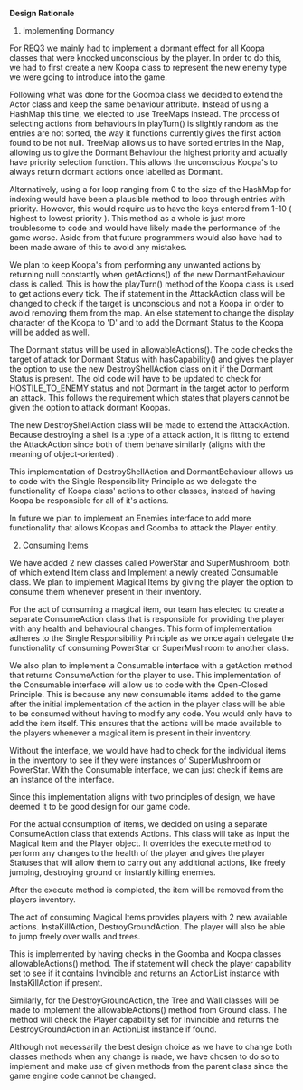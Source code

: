 **Design Rationale**

1. Implementing Dormancy

For REQ3 we mainly had to implement a dormant effect for all Koopa classes that were knocked unconscious by the player. In order to do this, we had to first create a new Koopa class to represent the new enemy type we were going to introduce into the game.


Following what was done for the Goomba class we decided to extend the Actor class and keep the same behaviour attribute. Instead of using a HashMap this time, we elected to use TreeMaps instead. The process of selecting actions from behaviours in playTurn() is slightly random as the entries are not sorted, the way it functions currently gives the first action found to be not null. TreeMap allows us to have sorted entries in the Map, allowing us to give the Dormant Behaviour the highest priority and actually have priority selection function. This allows the unconscious Koopa's to always return dormant actions once labelled as Dormant.

Alternatively, using a for loop ranging from 0 to the size of the HashMap for indexing would have been a plausible method to loop through entries with priority. However, this would require us to have the keys entered from 1-10 ( highest to lowest priority ). This method as a whole is just more troublesome to code and would have likely made the performance of the game worse. Aside from that future programmers would also have had to been made aware of this to avoid any mistakes.


We plan to keep Koopa's from performing any unwanted actions by returning null constantly when getActions() of the new DormantBehaviour class is called. This is how the playTurn() method of the Koopa class is used to get actions every tick. The if statement in the AttackAction class will be changed to check if the target is unconscious and not a Koopa in order to avoid removing them from the map. An else statement to change the display character of the Koopa to 'D' and to add the Dormant Status to the Koopa will be added as well.

The Dormant status will be used in allowableActions(). The code checks the target of attack for Dormant Status with hasCapability() and gives the player the option to use the new DestroyShellAction class on it if the Dormant Status is present. The old code will have to be updated to check for HOSTILE_TO_ENEMY status and not Dormant in the target actor to perform an attack. This follows the requirement which states that players cannot be given the option to attack dormant Koopas.

The new DestroyShellAction class will be made to extend the AttackAction. Because destroying a shell is a type of a attack action, it is fitting to extend the AttackAction since both of them behave similarly (aligns with the meaning of object-oriented) .

This implementation of DestroyShellAction and DormantBehaviour allows us to code with the Single Responsibility Principle
as we delegate the functionality of Koopa class' actions to other classes, instead of having Koopa be responsible for
all of it's actions.

In future we plan to implement an Enemies interface to add more functionality that allows Koopas and Goomba to attack the Player entity.

2. Consuming Items

We have added 2 new classes called PowerStar and SuperMushroom, both of which extend Item class and Implement a newly created
Consumable class. We plan to implement Magical Items by giving the player the option to consume them whenever present in their inventory.

For the act of consuming a magical item, our team has elected to create a separate ConsumeAction class
that is responsible for providing the player with any health and behavioural
changes. This form of implementation adheres to the Single Responsibility Principle as we once again delegate the
functionality of consuming PowerStar or SuperMushroom to another class.

We also plan to implement a Consumable interface with a getAction method that returns ConsumeAction for the player to use.
This implementation of the Consumable interface will allow us to code with the Open-Closed Principle. This is because
any new consumable items added to the game after the initial implementation of the action in the player class
will be able to be consumed without having to modify any code. You would only have to add the item itself. This ensures that the actions will be made available to the players whenever a magical item is present in their inventory.

Without the interface, we would have had to check for the individual items in the inventory to see if they were instances of SuperMushroom or PowerStar.
With the Consumable interface, we can just check if items are an instance of the interface.

Since this implementation aligns with two principles of design, we have deemed it to be good design for our game code.



For the actual consumption of items, we decided on using a separate ConsumeAction class that extends Actions.
This class will take as input the Magical Item and the Player object. It overrides the execute method to perform any changes to
the health of the player and gives the player Statuses that will allow them to carry out any additional actions, like freely jumping, destroying ground or instantly killing enemies.

After the execute method is completed, the item will be removed from the players inventory.


The act of consuming Magical Items provides players with 2 new available actions.
InstaKillAction, DestroyGroundAction. The player will also be able to jump freely over walls and trees.

This is implemented by having checks in the Goomba and Koopa classes allowableActions() method. The if statement
will check the player capability set to see if it contains Invincible and returns an ActionList instance with InstaKillAction if present.

Similarly, for the DestroyGroundAction, the Tree and Wall classes will be made to implement the allowableActions() method from Ground class.
The method will check the Player capability set for Invincible and returns the DestroyGroundAction in an ActionList instance if found.

Although not necessarily the best design choice as we have to change both classes methods when any change is made, we have chosen to do so to implement and make use of
given methods from the parent class since the game engine code cannot be changed.
